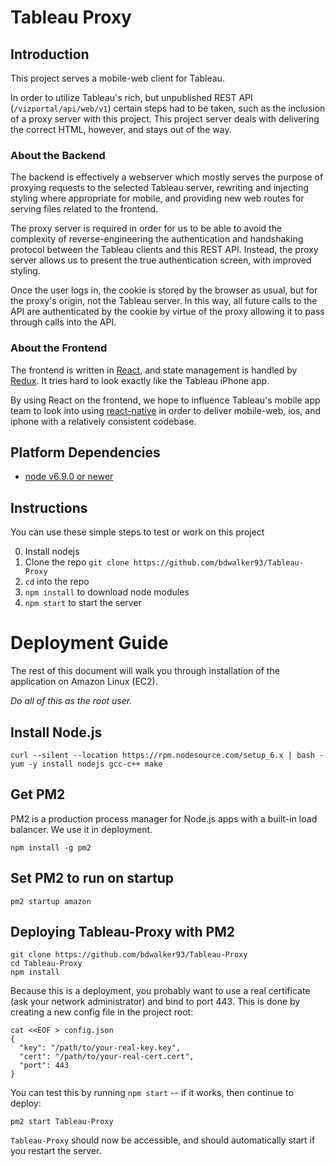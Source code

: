 # Tableau Proxy

## Introduction

This project serves a mobile-web client for Tableau.

In order to utilize Tableau's rich, but unpublished REST API (`/vizportal/api/web/v1`) certain steps had to be taken, such as the inclusion of a proxy server with this project. This project server deals with delivering the correct HTML, however, and stays out of the way.

### About the Backend

The backend is effectively a webserver which mostly serves the purpose of proxying requests to the selected Tableau server, rewriting and injecting styling where appropriate for mobile, and providing new web routes for serving files related to the frontend.

The proxy server is required in order for us to be able to avoid the complexity of reverse-engineering the authentication and handshaking protocol between the Tableau clients and this REST API. Instead, the proxy server allows us to present the true authentication screen, with improved styling.

Once the user logs in, the cookie is stored by the browser as usual, but for the proxy's origin, not the Tableau server. In this way, all future calls to the API are authenticated by the cookie by virtue of the proxy allowing it to pass through calls into the API.

### About the Frontend

The frontend is written in [React](https://facebook.github.io/react/), and state management is handled by [Redux](http://redux.js.org/). It tries hard to look exactly like the Tableau iPhone app.

By using React on the frontend, we hope to influence Tableau's mobile app team to look into using [react-native](http://facebook.github.io/react-native/) in order to deliver mobile-web, ios, and iphone with a relatively consistent codebase.

## Platform Dependencies

* [node v6.9.0 or newer](https://nodejs.org/en/)

## Instructions

You can use these simple steps to test or work on this project

0. Install nodejs
0. Clone the repo `git clone https://github.com/bdwalker93/Tableau-Proxy`
0. `cd` into the repo
0. `npm install` to download node modules
0. `npm start` to start the server

# Deployment Guide

The rest of this document will walk you through installation of the application on Amazon Linux (EC2).

*Do all of this as the root user.*

## Install Node.js

```
curl --silent --location https://rpm.nodesource.com/setup_6.x | bash -
yum -y install nodejs gcc-c++ make
```

## Get PM2

PM2 is a production process manager for Node.js apps with a built-in load balancer. We use it in deployment.

```
npm install -g pm2
```

## Set PM2 to run on startup

```
pm2 startup amazon
```

## Deploying Tableau-Proxy with PM2

```
git clone https://github.com/bdwalker93/Tableau-Proxy
cd Tableau-Proxy
npm install
```

Because this is a deployment, you probably want to use a real certificate (ask your network administrator) and bind to port 443. This is done by creating a new config file in the project root:

```
cat <<EOF > config.json
{
  "key": "/path/to/your-real-key.key",
  "cert": "/path/to/your-real-cert.cert",
  "port": 443
}
```

You can test this by running `npm start` -- if it works, then continue to deploy:

```
pm2 start Tableau-Proxy
```

`Tableau-Proxy` should now be accessible, and should automatically start if you restart the server.
